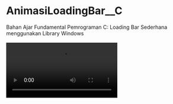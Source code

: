 # AnimasiLoadingBar__C
Bahan Ajar Fundamental Pemrograman C: Loading Bar Sederhana menggunakan Library Windows<br><br>
<video src="https://github.com/RizkyKhapidsyah/AnimasiLoadingBar__C/blob/master/results/Record_2019_09_09_11_41_23_936.mp4"><br><br>
Lihat <a href="https://github.com/RizkyKhapidsyah/AnimasiLoadingBar__C/blob/master/Source.c">Source Code.</a>
